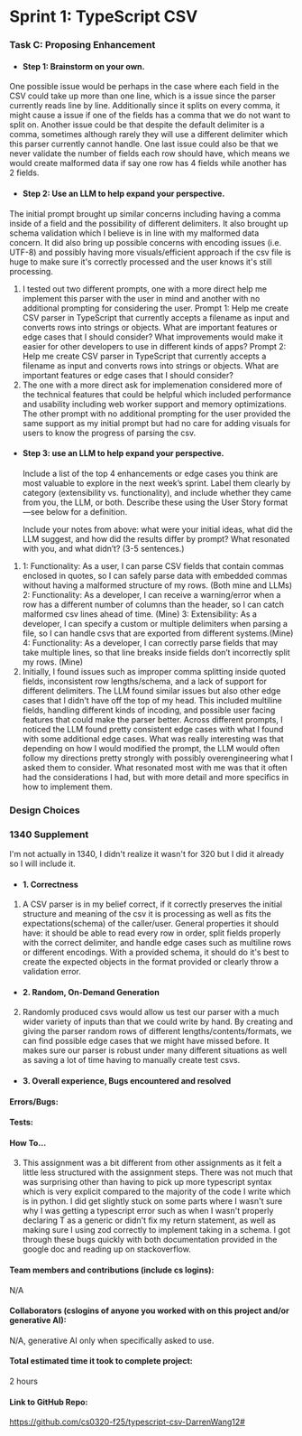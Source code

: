 # Sprint 1: TypeScript CSV

### Task C: Proposing Enhancement

- #### Step 1: Brainstorm on your own.
One possible issue would be perhaps in the case where each field in the CSV could take up more than one line, which is a issue since the parser currently reads line by line. Additionally since it splits on every comma, it might cause a issue if one of the fields has a comma that we do not want to split on. Another issue could be that despite the default delimiter is a comma, sometimes although rarely they will use a different delimiter which this parser currently cannot handle. One last issue could also be that we never validate the number of fields each row should have, which means we would create malformed data if say one row has 4 fields while another has 2 fields.
- #### Step 2: Use an LLM to help expand your perspective.
The initial prompt brought up similar concerns including having a comma inside of a field and the possibility of different delimiters. It also brought up schema validation which I believe is in line with my malformed data concern. It did also bring up possible concerns with encoding issues (i.e. UTF-8) and possibly having more visuals/efficient approach if the csv file is huge to make sure it's correctly processed and the user knows it's still processing.
1) I tested out two different prompts, one with a more direct help me implement this parser with the user in mind and another with no additional prompting for considering the user. Prompt 1: Help me create CSV parser in TypeScript that currently accepts a filename as input and converts rows into strings or objects. What are important features or edge cases that I should consider? What improvements would make it easier for other developers to use in different kinds of apps? Prompt 2: Help me create CSV parser in TypeScript that currently accepts a filename as input and converts rows into strings or objects. What are important features or edge cases that I should consider?
2) The one with a more direct ask for implemenation considered more of the technical features that could be helpful which included performance and usability including web worker support and memory optimizations. The other prompt with no additional prompting for the user provided the same support as my initial prompt but had no care for adding visuals for users to know the progress of parsing the csv.
- #### Step 3: use an LLM to help expand your perspective.

    Include a list of the top 4 enhancements or edge cases you think are most valuable to explore in the next week’s sprint. Label them clearly by category (extensibility vs. functionality), and include whether they came from you, the LLM, or both. Describe these using the User Story format—see below for a definition. 

    Include your notes from above: what were your initial ideas, what did the LLM suggest, and how did the results differ by prompt? What resonated with you, and what didn’t? (3-5 sentences.) 
1) 1: Functionality: As a user, I can parse CSV fields that contain commas enclosed in quotes, so I can safely parse data with embedded commas without having a malformed structure of my rows. (Both mine and LLMs)
2: Functionality: As a developer, I can receive a warning/error when a row has a different number of columns than the header, so I can catch malformed csv lines ahead of time. (Mine)
3: Extensibility: As a developer, I can specify a custom or multiple delimiters when parsing a file, so I can handle csvs that are exported from different systems.(Mine)
4: Functionality: As a developer, I can correctly parse fields that may take multiple lines, so that line breaks inside fields don’t incorrectly split my rows. (Mine)
2) Initially, I found issues such as improper comma splitting inside quoted fields, inconsistent row lengths/schema, and a lack of support for different delimiters. The LLM found similar issues but also other edge cases that I didn't have off the top of my head. This included multiline fields, handling different kinds of incoding, and possible user facing features that could make the parser better. Across different prompts, I noticed the LLM found pretty consistent edge cases with what I found with some additional edge cases. What was really interesting was that depending on how I would modified the prompt, the LLM would often follow my directions pretty strongly with possibly overengineering what I asked them to consider. What resonated most with me was that it often had the considerations I had, but with more detail and more specifics in how to implement them.

### Design Choices

### 1340 Supplement
I'm not actually in 1340, I didn't realize it wasn't for 320 but I did it already so I will include it.
- #### 1. Correctness
1) A CSV parser is in my belief correct, if it correctly preserves the initial structure and meaning of the csv it is processing as well as fits the expectations(schema) of the caller/user. General properties it should have: it should be able to read every row in order, split fields properly with the correct delimiter, and handle edge cases such as multiline rows or different encodings. With a provided schema, it should do it's best to create the expected objects in the format provided or clearly throw a validation error.
- #### 2. Random, On-Demand Generation
2) Randomly produced csvs would allow us test our parser with a much wider variety of inputs than that we could write by hand. By creating and giving the parser random rows of different lengths/contents/formats, we can find possible edge cases that we might have missed before. It makes sure our parser is robust under many different situations as well as saving a lot of time having to manually create test csvs.
- #### 3. Overall experience, Bugs encountered and resolved
#### Errors/Bugs:
#### Tests:
#### How To…
3) This assignment was a bit different from other assignments as it felt a little less structured with the assignment steps. There was not much that was surprising other than having to pick up more typescript syntax which is very explicit compared to the majority of the code I write which is in python. I did get slightly stuck on some parts where I wasn't sure why I was getting a typescript error such as when I wasn't properly declaring T as a generic or didn't fix my return statement, as well as making sure I using zod correctly to implement taking in a schema. I got through these bugs quickly with both documentation provided in the google doc and reading up on stackoverflow.
#### Team members and contributions (include cs logins):
N/A
#### Collaborators (cslogins of anyone you worked with on this project and/or generative AI):
N/A, generative AI only when specifically asked to use.
#### Total estimated time it took to complete project:
2 hours
#### Link to GitHub Repo:  
https://github.com/cs0320-f25/typescript-csv-DarrenWang12#